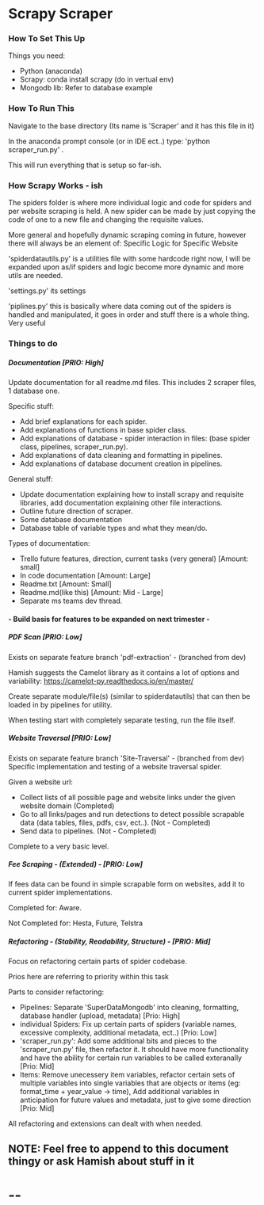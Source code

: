 # Scrapy Scraper



### How To Set This Up

Things you need:
- Python (anaconda)
- Scrapy: conda install scrapy (do in vertual env)
- Mongodb lib: Refer to database example

### How To Run This

Navigate to the base directory (Its name is 'Scraper' and it has this file in it)

In the anaconda prompt console (or in IDE ect..) type: 'python scraper_run.py' .

This will run everything that is setup so far-ish.


### How Scrapy Works - ish
The spiders folder is where more individual logic and code for spiders and per website scraping is held.
A new spider can be made by just copying the code of one to a new file and changing the requisite values.

More general and hopefully dynamic scraping coming in future, however there will always be an element of: Specific Logic for Specific Website

'spiderdatautils.py' is a utilities file with some hardcode right now, I will be expanded upon as/if spiders and logic become more dynamic and more utils are needed.

'settings.py' its settings

'piplines.py' this is basically where data coming out of the spiders is handled and manipulated, it goes in order and stuff there is a whole thing. Very useful


### Things to do

##### Documentation [PRIO: High]

Update documentation for all readme.md files. This includes 2 scraper files, 1 database one.

Specific stuff:
 - Add brief explanations for each spider.
 - Add explanations of functions in base spider class.
 - Add explanations of database - spider interaction in files: (base spider class, pipelines, scraper_run.py).
 - Add explanations of data cleaning and formatting in pipelines.
 - Add explanations of database document creation in pipelines.

General stuff:
 - Update documentation explaining how to install scrapy and requisite libraries, add documentation explaining other file interactions.
 - Outline future direction of scraper.
 - Some database documentation
 - Database table of variable types and what they mean/do.

Types of documentation:
 - Trello future features, direction, current tasks (very general) [Amount: small]
 - In code documentation [Amount: Large]
 - Readme.txt [Amount: Small]
 - Readme.md(like this) [Amount: Mid - Large]
 - Separate ms teams dev thread.

#### - Build basis for features to be expanded on next trimester -

##### PDF Scan [PRIO: Low]

Exists on separate feature branch 'pdf-extraction' - (branched from dev)

Hamish suggests the Camelot library as it contains a lot of options and variability:
https://camelot-py.readthedocs.io/en/master/

Create separate module/file(s) (similar to spiderdatautils) that can then be loaded in by pipelines for utility.

When testing start with completely separate testing, run the file itself.

#####  Website Traversal [PRIO: Low]
Exists on separate feature branch 'Site-Traversal' - (branched from dev)
Specific implementation and testing of a website traversal spider.

Given a website url:
 - Collect lists of all possible page and website links under the given website domain (Completed)
 - Go to all links/pages and run detections to detect possible scrapable data (data tables, files, pdfs, csv, ect..). (Not - Completed)
 - Send data to pipelines. (Not - Completed)

Complete to a very basic level.

##### Fee Scraping - (Extended) - [PRIO: Low]

If fees data can be found in simple scrapable form on websites, add it to current spider implementations.

Completed for: Aware.

Not Completed for: Hesta, Future, Telstra

##### Refactoring - (Stability, Readability, Structure) - [PRIO: Mid]

Focus on refactoring certain parts of spider codebase.

Prios here are referring to priority within this task

Parts to consider refactoring:
 - Pipelines: Separate 'SuperDataMongodb' into cleaning, formatting, database handler (upload, metadata) [Prio: High]
 - individual Spiders: Fix up certain parts of spiders (variable names, excessive complexity, additional metadata, ect..) [Prio: Low]
 - 'scraper_run.py': Add some additional bits and pieces to the 'scraper_run.py' file, then refactor it.
    It should have more functionality and have the ability for certain run variables to be called exteranally [Prio: Mid]
 - Items: Remove unecessery item variables, refactor certain sets of multiple variables into single variables that are objects or items (eg: format_time + year_value -> time),
    Add additional variables in anticipation for future values and metadata, just to give some direction [Prio: Mid]

All refactoring and extensions can dealt with when needed.

## NOTE: Feel free to append to this document thingy or ask Hamish about stuff in it


# --
